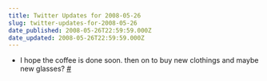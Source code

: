 ```yaml
---
title: Twitter Updates for 2008-05-26
slug: twitter-updates-for-2008-05-26
date_published: 2008-05-26T22:59:59.000Z
date_updated: 2008-05-26T22:59:59.000Z
---
```


- I hope the coffee is done soon. then on to buy new clothings and maybe new glasses? [#](http://twitter.com/joelgoodman/statuses/820226268)
